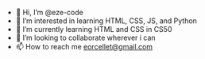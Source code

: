- 👋 Hi, I’m @eze-code
- 👀 I’m interested in learning HTML, CSS, JS, and Python
- 🌱 I’m currently learning HTML and CSS in CS50
- 💞️ I’m looking to collaborate wherever i can
- 📫 How to reach me eorcellet@gmail.com

<!---
eze-code/eze-code is a ✨ special ✨ repository because its `README.md` (this file) appears on your GitHub profile.
You can click the Preview link to take a look at your changes.
--->
